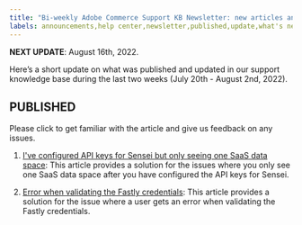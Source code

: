 ```yaml
---
title: "Bi-weekly Adobe Commerce Support KB Newsletter: new articles and updates"
labels: announcements,help center,newsletter,published,update,what's new,Magento,Adobe Commerce,cloud infrastructure,on-premises
---
```


 **NEXT UPDATE**: August 16th, 2022.

Here’s a short update on what was published and updated in our support knowledge base during the last two weeks (July 20th - August 2nd, 2022).

## PUBLISHED

Please click to get familiar with the article and give us feedback on any issues.

1. [I've configured API keys for Sensei but only seeing one SaaS data space](https://support.magento.com/hc/en-us/articles/7788037656845-I-ve-configured-API-keys-for-Sensei-but-only-seeing-one-SaaS-data-space): This article provides a solution for the issues where you only see one SaaS data space after you have configured the API keys for Sensei.

1. [Error when validating the Fastly credentials](https://support.magento.com/hc/en-us/articles/7926801960589): This article provides a solution for the issue where a user gets an error when validating the Fastly credentials.
